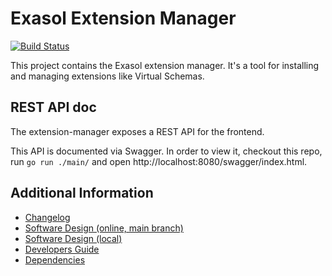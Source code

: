 # Exasol Extension Manager

[![Build Status](https://github.com/exasol/extension-manager/actions/workflows/ci-build.yml/badge.svg)](https://github.com/exasol/extension-manager/actions/workflows/ci-build.yml)

This project contains the Exasol extension manager. It's a tool for installing and managing extensions like Virtual
Schemas.

## REST API doc

The extension-manager exposes a REST API for the frontend.
<!-- markdown-link-check-disable-next-line -->
This API is documented via Swagger. In order to view it, checkout this repo, run `go run ./main/` and open http://localhost:8080/swagger/index.html.


## Additional Information

* [Changelog](doc/changes/changelog.md)
* [Software Design (online, main branch)](https://exasol.github.io/extension-manager/design.html)
* [Software Design (local)](doc/design/design.md)
* [Developers Guide](doc/developers_guide/developers_guide.md)
* [Dependencies](dependencies.md)
